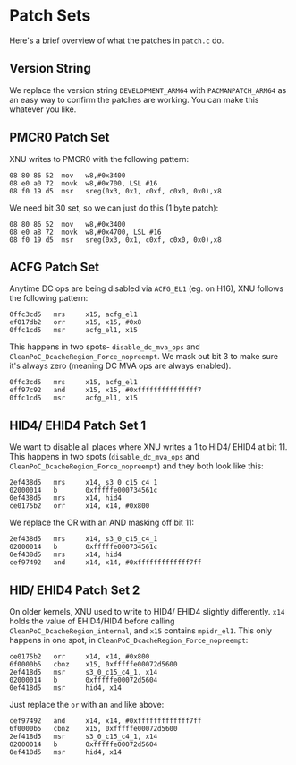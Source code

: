 
# Patch Sets

Here's a brief overview of what the patches in `patch.c` do.

## Version String

We replace the version string `DEVELOPMENT_ARM64` with `PACMANPATCH_ARM64` as an easy way to confirm the patches are working.
You can make this whatever you like.

## PMCR0 Patch Set

XNU writes to PMCR0 with the following pattern:

```
08 80 86 52  mov   w8,#0x3400
08 e0 a0 72  movk  w8,#0x700, LSL #16
08 f0 19 d5  msr   sreg(0x3, 0x1, c0xf, c0x0, 0x0),x8
```

We need bit 30 set, so we can just do this (1 byte patch):

```
08 80 86 52  mov   w8,#0x3400
08 e0 a8 72  movk  w8,#0x4700, LSL #16
08 f0 19 d5  msr   sreg(0x3, 0x1, c0xf, c0x0, 0x0),x8
```

## ACFG Patch Set

Anytime DC ops are being disabled via `ACFG_EL1` (eg. on H16), XNU follows the following pattern:

```
0ffc3cd5   mrs     x15, acfg_el1
ef017db2   orr     x15, x15, #0x8
0ffc1cd5   msr     acfg_el1, x15
```

This happens in two spots- `disable_dc_mva_ops` and `CleanPoC_DcacheRegion_Force_nopreempt`.
We mask out bit 3 to make sure it's always zero (meaning DC MVA ops are always enabled).

```
0ffc3cd5   mrs     x15, acfg_el1
eff97c92   and     x15, x15, #0xfffffffffffffff7
0ffc1cd5   msr     acfg_el1, x15
```

## HID4/ EHID4 Patch Set 1

We want to disable all places where XNU writes a 1 to HID4/ EHID4 at bit 11.
This happens in two spots (`disable_dc_mva_ops` and `CleanPoC_DcacheRegion_Force_nopreempt`) and they both look like this:

```
2ef438d5   mrs     x14, s3_0_c15_c4_1
02000014   b       0xfffffe000734561c
0ef438d5   mrs     x14, hid4
ce0175b2   orr     x14, x14, #0x800
```

We replace the OR with an AND masking off bit 11:

```
2ef438d5   mrs     x14, s3_0_c15_c4_1
02000014   b       0xfffffe000734561c
0ef438d5   mrs     x14, hid4
cef97492   and     x14, x14, #0xfffffffffffff7ff
```

## HID/ EHID4 Patch Set 2
On older kernels, XNU used to write to HID4/ EHID4 slightly differently.
`x14` holds the value of EHID4/HID4 before calling `CleanPoC_DcacheRegion_internal`, and `x15` contains `mpidr_el1`.
This only happens in one spot, in `CleanPoC_DcacheRegion_Force_nopreempt`:

```
ce0175b2   orr     x14, x14, #0x800
6f0000b5   cbnz    x15, 0xfffffe00072d5600
2ef418d5   msr     s3_0_c15_c4_1, x14
02000014   b       0xfffffe00072d5604
0ef418d5   msr     hid4, x14
```

Just replace the `or` with an `and` like above:

```
cef97492   and     x14, x14, #0xfffffffffffff7ff
6f0000b5   cbnz    x15, 0xfffffe00072d5600
2ef418d5   msr     s3_0_c15_c4_1, x14
02000014   b       0xfffffe00072d5604
0ef418d5   msr     hid4, x14
```
